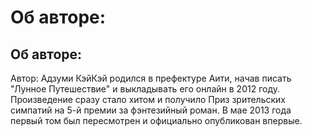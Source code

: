 # Об авторе:

## Об авторе:

Автор: Адзуми КэйКэй родился в префектуре Аити, начав писать "Лунное Путешествие" и выкладывать его онлайн в 2012 году. Произведение сразу стало хитом и получило Приз зрительских симпатий на 5-й премии за фэнтезийный роман. В мае 2013 года первый том был пересмотрен и официально опубликован впервые.